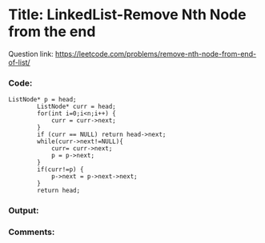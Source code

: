 # Title: LinkedList-Remove Nth Node from the end

Question link: https://leetcode.com/problems/remove-nth-node-from-end-of-list/

### Code:

```
ListNode* p = head;
        ListNode* curr = head;
        for(int i=0;i<n;i++) {
            curr = curr->next;
        }
        if (curr == NULL) return head->next;
        while(curr->next!=NULL){
            curr= curr->next;
            p = p->next;
        }
        if(curr!=p) {
            p->next = p->next->next;
        }
        return head;
```

### Output:


### Comments:
